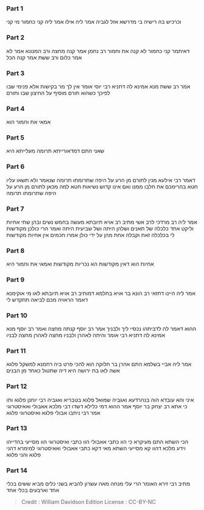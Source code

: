 
### Part 1
וכרכיש בה רישיה בי מדרשא אזל לגביה אמר ליה אילו אמר ליה קני כחמור מי קני

### Part 2
דאיתמר קני כחמור לא קנה את וחמור רב נחמן אמר קנה מחצה ורב המנונא אמר לא אמר כלום ורב ששת אמר קנה הכל

### Part 3
אמר רב ששת מנא אמינא לה דתניא רבי יוסי אומר אין לך מר בקישות אלא פנימי שבו לפיכך כשהוא תורם מוסיף על החיצון שבו ותורם

### Part 4
אמאי את וחמור הוא

### Part 5
שאני התם דמדאורייתא תרומה מעלייתא היא

### Part 6
דאמר רבי אילעא מנין לתורם מן הרע על היפה שתרומתו תרומה שנאמר ולא תשאו עליו חטא בהרימכם את חלבו ממנו ואם אינו קדוש נשיאות חטא למה מכאן לתורם מן הרע על היפה שתרומתו תרומה

### Part 7
אמר ליה רב מרדכי לרב אשי מתיב רב אויא תיובתא מעשה בחמש נשים ובהן שתי אחיות וליקט אחד כלכלה של תאנים ושלהן היתה ושל שביעית היתה ואמר הרי כולכן מקודשות לי בכלכלה זאת וקבלה אחת מהן על ידי כולן אמרו חכמים אין אחיות מקודשות

### Part 8
אחיות הוא דאין מקודשות הא נכריות מקודשות ואמאי את וחמור היא

### Part 9
אמר ליה היינו דחזאי רב הונא בר אויא בחלמא דמותיב רב אויא תיובתא לאו מי אוקימנא דאמר הראויה מכם לביאה תתקדש לי

### Part 10
ההוא דאמר לה לדביתהו נכסיי ליך ולבניך אמר רב יוסף קנתה מחצה ואמר רב יוסף מנא אמינא לה דתניא רבי אומר והיתה לאהרן ולבניו מחצה לאהרן מחצה לבניו

### Part 11
אמר ליה אביי בשלמא התם אהרן בר חלוקה הוא להכי פרט ביה רחמנא למשקל פלגא אשה לאו בת ירושה היא דיה שתטול כאחד מן הבנים

### Part 12
איני והא עובדא הוה בנהרדעא ואגביה שמואל פלגא בטבריא ואגביה רבי יוחנן פלגא ותו כי אתא רב יצחק בר יוסף אמר ההוא דמי כלילא דשדו דבי מלכא אאבולי ואאיסטרוגי אמר רבי ניתבו אבולי פלגא ואיסטרוגי פלגא

### Part 13
הכי השתא התם מעיקרא כי הוו כתבי אאבולי הוו כתבי ואיסטרוגי הוו מסייעי בהדייהו וידע מלכא דהוו קא מסייעי השתא מאי דקא כתבי אאבולי ואאיסטרוגי למימרא דהני פלגא והני פלגא

### Part 14
מתיב רבי זירא האומר הרי עלי מנחה מאה עשרון להביא בשני כלים מביא ששים בכלי אחד וארבעים בכלי אחד

>Credit : William Davidson Edition
>License : CC-BY-NC